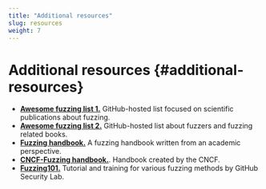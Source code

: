 ```yaml
---
title: "Additional resources"
slug: resources
weight: 7
---
```



# Additional resources {#additional-resources}

* **[Awesome fuzzing list 1.](https://github.com/cpuu/awesome-fuzzing)** GitHub-hosted list focused on scientific publications about fuzzing.
* **[Awesome fuzzing list 2.](https://github.com/secfigo/Awesome-Fuzzing)** GitHub-hosted list about fuzzers and fuzzing related books.
* **[Fuzzing handbook.](https://www.fuzzingbook.org/)** A fuzzing handbook written from an academic perspective.
* **[CNCF-Fuzzing handbook.](https://github.com/cncf/tag-security/tree/main/security-fuzzing-handbook)**. Handbook created by the CNCF.
* **[Fuzzing101.](https://github.com/antonio-morales/Fuzzing101)** Tutorial and training for various fuzzing methods by GitHub Security Lab.
